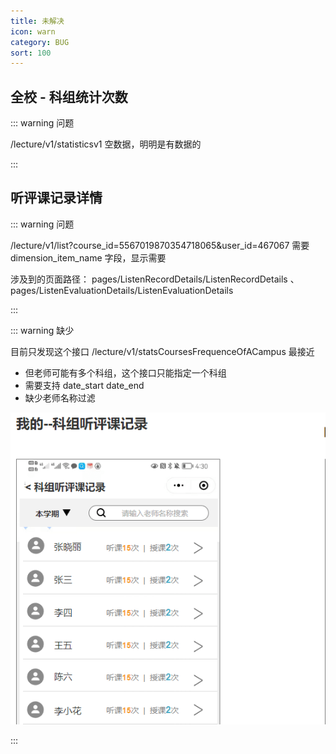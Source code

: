 ```yaml
---
title: 未解决
icon: warn
category: BUG
sort: 100
---
```


## 全校 - 科组统计次数

::: warning 问题

/lecture/v1/statisticsv1 空数据，明明是有数据的

:::

## 听评课记录详情

::: warning 问题

/lecture/v1/list?course_id=5567019870354718065&user_id=467067 需要 dimension_item_name 字段，显示需要

涉及到的页面路径： pages/ListenRecordDetails/ListenRecordDetails 、 pages/ListenEvaluationDetails/ListenEvaluationDetails

:::

::: warning 缺少

目前只发现这个接口 /lecture/v1/statsCoursesFrequenceOfACampus 最接近

- 但老师可能有多个科组，这个接口只能指定一个科组
- 需要支持 date_start date_end
- 缺少老师名称过滤

![](./image/ListenEvaluationList.png)

:::

<!-- ## 我要听课 -> 推门听课

[需求详情 | 原型](https://oe3lc5.axshare.com/#id=ap5y1y&p=我要听课&g=1)

::: warning 缺少

api `/lecture/v1/listenlist` 缺少[学段][班级][科目][关键字][日期]过滤

![](./image/ToListenClass2.png)

![](./image/ToListenClass.png)

::: -->

<!-- ## 统计

### [我的-校领导]我的评课统计、钉钉评课记录、查看钉钉评课记录

[详情请点击](https://oe3lc5.axshare.com/#id=co74ar&p=%E6%88%91%E7%9A%84-%E6%99%AE%E9%80%9A%E8%80%81%E5%B8%88&g=1)

### [我的-科组长]科组评课统计、科组听评课记录

[详情请点击](https://oe3lc5.axshare.com/#id=x4o7fc&p=%E6%88%91%E7%9A%84-%E7%A7%91%E7%BB%84%E9%95%BF&g=1)

[科组听评课记录 api](https://doc.shenduedu.com/#/%E5%B0%8F%CF%80%E6%99%BA%E5%90%AC/%E7%BB%9F%E8%AE%A1/%E7%BB%9F%E8%AE%A1%E6%A0%A1%E5%8C%BA%E6%89%80%E6%9C%89%E6%95%99%E5%B8%88%E7%9A%84%E6%8E%88%E8%AF%BE%E5%92%8C%E5%90%AC%E8%AF%BE%E6%AC%A1%E6%95%B0)

### [我的-校领导]全校评课统计、全校听评课记录

[详情请点击](https://oe3lc5.axshare.com/#id=12awli&p=%E6%88%91%E7%9A%84-%E6%A0%A1%E9%A2%86%E5%AF%BC&g=1)
 -->
